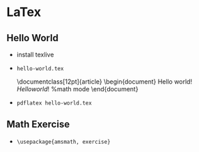 LaTex
=====

## Hello World

- install texlive
- `hello-world.tex`

    \documentclass[12pt]{article}
    \begin{document}
    Hello world!
    $Hello world!$ %math mode 
    \end{document}
- `pdflatex hello-world.tex`

## Math Exercise

- `\usepackage{amsmath, exercise}`
